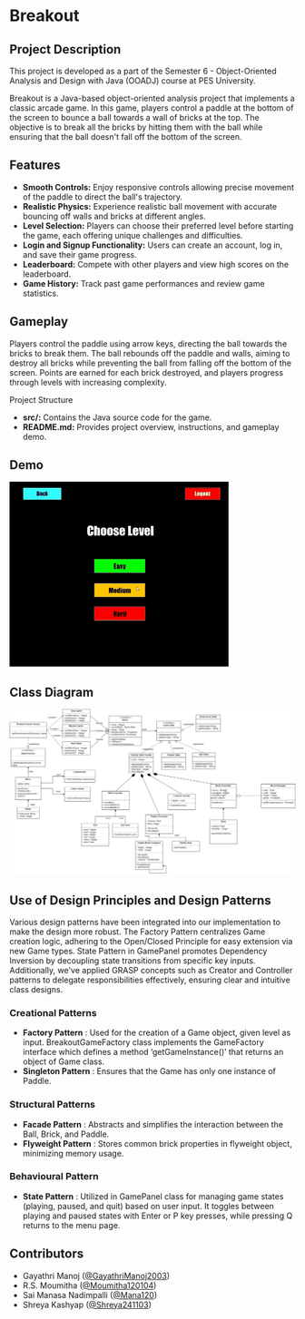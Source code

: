 # Breakout

## Project Description

This project is developed as a part of the Semester 6 - Object-Oriented Analysis and Design with Java (OOADJ) course at PES University.

Breakout is a Java-based object-oriented analysis project that implements a classic arcade game. In this game, players control a paddle at the bottom of the screen to bounce a ball towards a wall of bricks at the top. The objective is to break all the bricks by hitting them with the ball while ensuring that the ball doesn't fall off the bottom of the screen.

## Features

* **Smooth Controls:** Enjoy responsive controls allowing precise movement of the paddle to direct the ball's trajectory.
* **Realistic Physics:** Experience realistic ball movement with accurate bouncing off walls and bricks at different angles.
* **Level Selection:** Players can choose their preferred level before starting the game, each offering unique challenges and difficulties.
* **Login and Signup Functionality:** Users can create an account, log in, and save their game progress.
* **Leaderboard:** Compete with other players and view high scores on the leaderboard.
* **Game History:** Track past game performances and review game statistics.

## Gameplay

Players control the paddle using arrow keys, directing the ball towards the bricks to break them. The ball rebounds off the paddle and walls, aiming to destroy all bricks while preventing the ball from falling off the bottom of the screen. Points are earned for each brick destroyed, and players progress through levels with increasing complexity.

Project Structure

* **src/:** Contains the Java source code for the game.
* **README.md:** Provides project overview, instructions, and gameplay demo.

## Demo

![1715280508068](image/README/1715280508068.png "Medium Game Demo")

## Class Diagram

![1715280828506](image/README/1715280828506.png)

## Use of Design Principles and Design Patterns

Various design patterns have been integrated into our implementation to make the design more robust. The Factory Pattern centralizes Game creation logic, adhering to the Open/Closed Principle for easy extension via new Game types. State Pattern in GamePanel promotes Dependency Inversion by decoupling state transitions from specific key inputs. Additionally, we've applied GRASP concepts such as Creator and Controller patterns to delegate responsibilities effectively, ensuring clear and intuitive class designs.

### Creational Patterns

* **Factory Pattern** : Used for the creation of a Game object, given level as input. BreakoutGameFactory class implements the GameFactory interface which defines a method ‘getGameInstance()’ that returns an object of Game class.
* **Singleton Pattern** : Ensures that the Game has only one instance of Paddle.

### Structural Patterns

* **Facade Pattern** : Abstracts and simplifies the interaction between the Ball, Brick, and Paddle.
* **Flyweight Pattern** : Stores common brick properties in flyweight object, minimizing memory usage.

### Behavioural Pattern

* **State Pattern** : Utilized in GamePanel class for managing game states (playing, paused, and quit) based on user input. It toggles between playing and paused states with Enter or P key presses, while pressing Q returns to the menu page.

## Contributors

- Gayathri Manoj ([@GayathriManoj2003](https://github.com/GayathriManoj2003))
- R.S. Moumitha ([@Moumitha120104](https://github.com/Moumitha120104))
- Sai Manasa Nadimpalli ([@Mana120](https://github.com/Mana120))
- Shreya Kashyap ([@Shreya241103](https://github.com/shreya241103))
